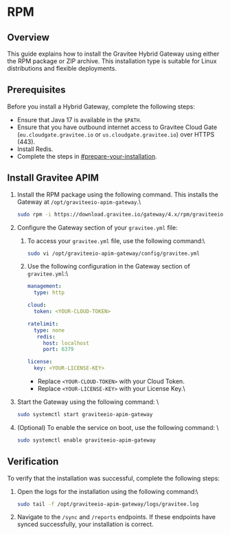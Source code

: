 # RPM

## Overview

This guide explains how to install the Gravitee Hybrid Gateway using either the RPM package or ZIP archive. This installation type is suitable for Linux distributions and flexible deployments.

## Prerequisites

Before you install a Hybrid Gateway, complete the following steps:

* Ensure that Java 17 is available in the `$PATH`.
* Ensure that you have outbound internet access to Gravitee Cloud Gate (`eu.cloudgate.gravitee.io` or `us.cloudgate.gravitee.io`) over HTTPS (443).
* Install Redis.
* Complete the steps in [#prepare-your-installation](./#prepare-your-installation "mention").

## Install Gravitee APIM

1.  Install the RPM package using the following command. This installs the Gateway at `/opt/graviteeio-apim-gateway`.\


    ```bash
    sudo rpm -i https://download.gravitee.io/gateway/4.x/rpm/graviteeio-apim-gateway-latest.rpm
    ```


2. Configure the Gateway section of your `gravitee.yml` file:
   1.  To access your `gravitee.yml` file, use the following command:\


       ```bash
       sudo vi /opt/graviteeio-apim-gateway/config/gravitee.yml
       ```


   2.  Use the following configuration in the Gateway section of `gravitee.yml`:\


       ```yaml
       management:
         type: http

       cloud:
         token: <YOUR-CLOUD-TOKEN>

       ratelimit:
         type: none
          redis:
            host: localhost
            port: 6379

       license:
         key: <YOUR-LICENSE-KEY>
       ```



       * Replace `<YOUR-CLOUD-TOKEN>` with your Cloud Token.&#x20;
       * Replace `<YOUR-LICENSE-KEY>` with your License Key.\

3.  Start the Gateway using the following command: \


    ```bash
    sudo systemctl start graviteeio-apim-gateway
    ```


4.  (Optional) To enable the service on boot, use the following command: \


    ```bash
    sudo systemctl enable graviteeio-apim-gateway
    ```

## Verification

To verify that the installation was successful, complete the following steps:

1.  &#x20;Open the logs for the installation using the following command:\


    ```bash
    sudo tail -f /opt/graviteeio-apim-gateway/logs/gravitee.log
    ```


2. Navigate to the `/sync` and `/reports` endpoints. If these endpoints have synced successfully, your installation is correct.
